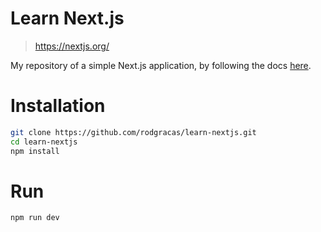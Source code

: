 # Learn Next.js
> https://nextjs.org/

My repository of a simple Next.js application, by following the docs [here](https://nextjs.org/learn/).

# Installation

```bash
git clone https://github.com/rodgracas/learn-nextjs.git
cd learn-nextjs
npm install
```

# Run

```bash
npm run dev
```